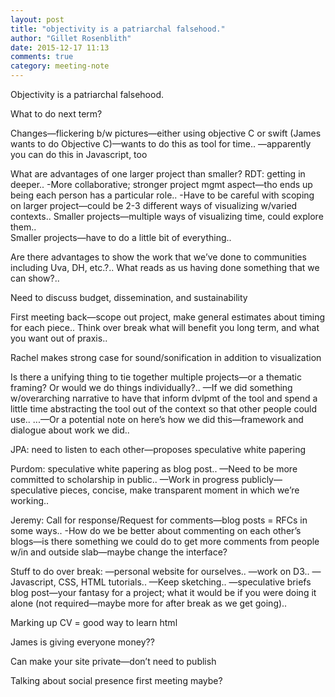 ```yaml
---
layout: post
title: "objectivity is a patriarchal falsehood."
author: "Gillet Rosenblith"
date: 2015-12-17 11:13
comments: true
category: meeting-note
---
```

Objectivity is a patriarchal falsehood.

What to do next term?

Changes—flickering b/w pictures—either using objective C or swift (James wants to do Objective C)—wants to do this as tool for time..
—apparently you can do this in Javascript, too

What are advantages of one larger project than smaller?
RDT: getting in deeper..
-More collaborative; stronger project mgmt aspect—tho ends up being each person has a particular role..
-Have to be careful with scoping on larger project—could be 2-3 different ways of visualizing w/varied contexts..
Smaller projects—multiple ways of visualizing time, could explore them..  
Smaller projects—have to do a little bit of everything..

Are there advantages to show the work that we’ve done to communities including Uva, DH, etc.?..
What reads as us having done something that we can show?..

Need to discuss budget, dissemination, and sustainability

First meeting back—scope out project, make general estimates about timing for each piece..
Think over break what will benefit you long term, and what you want out of praxis..

Rachel makes strong case for sound/sonification in addition to visualization

Is there a unifying thing to tie together multiple projects—or a thematic framing? Or would we do things individually?..
—If we did something w/overarching narrative to have that inform dvlpmt of the tool and spend a little time abstracting the tool out of the context so that other people could use..
          ...—Or a potential note on here’s how we did this—framework and dialogue about work we did..

JPA: need to listen to each other—proposes speculative white papering

Purdom: speculative white papering as blog post..
—Need to be more committed to scholarship in public..
—Work in progress publicly—speculative pieces, concise, make transparent moment in which we’re working..

Jeremy: Call for response/Request for comments—blog posts = RFCs in some ways..
-How do we be better about commenting on each other’s blogs—is there something we could do to get more comments from people w/in and outside slab—maybe change the interface?

Stuff to do over break:
—personal website for ourselves..
—work on D3..
—Javascript, CSS, HTML tutorials..
—Keep sketching..
—speculative briefs blog post—your fantasy for a project; what it would be if you were doing it alone (not required—maybe more for after break as we get going)..

Marking up CV = good way to learn html

James is giving everyone money??

Can make your site private—don’t need to publish

Talking about social presence first meeting maybe?
